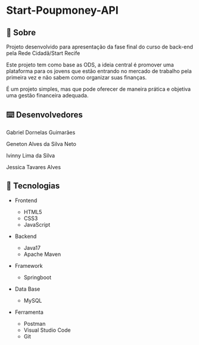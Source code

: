 <h1>Start-Poupmoney-API</h1>

<h2> 📝 Sobre</h2>

<p>
Projeto desenvolvido para apresentação da fase final do curso de back-end pela Rede Cidadã/Start Recife

Este projeto tem como base as ODS, a ideia central é promover uma plataforma para os jovens que estão entrando no mercado de trabalho pela primeira vez e não sabem como organizar suas finanças. 

É um projeto simples, mas que pode oferecer de maneira prática e objetiva uma gestão financeira adequada.
</p>

<h2> ⌨️ Desenvolvedores</h2>
<p>Gabriel Dornelas Guimarães</p>
<p>Geneton Alves da Silva Neto</p>
<p>Ivinny Lima da Silva</p>
<p>Jessica Tavares Alves</p>

<h2> 🧩 Tecnologias</h2>
    <ul>
        <li>Frontend</li>
        <ul>
            <li>HTML5</li>
            <li>CSS3</li>
            <li>JavaScript</li>
        </ul>
    </ul>
    <ul>
        <li>Backend</li>
        <ul>
            <li>Java17</li>
            <li>Apache Maven</li>
        </ul>
    </ul>
    <ul>
        <li>Framework</li>
        <ul>
            <li>Springboot</li>
        </ul>
    </ul>
    <ul>
        <li>Data Base</li>
        <ul>
            <li>MySQL</li>
        </ul>
    </ul>
    <ul>
        <li>Ferramenta</li>
        <ul>
            <li>Postman</li>
            <li>Visual Studio Code</li>
            <li>Git</li>
        </ul>
    </ul>
